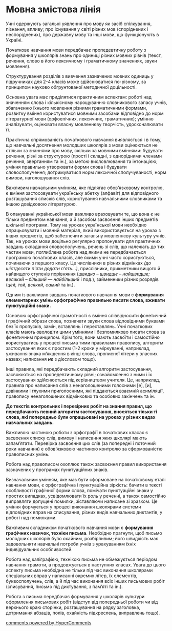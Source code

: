 <div id="hypercomments_widget" class="js-hypercomments-widget invisible"></div>

Мовна змістова лінія
=============================================
<p>Учні одержують загальні уявлення про мову як засіб спілкування, пізнання, впливу; про існування у світі різних мов (споріднених і неспоріднених), про державну мову та інші мови, що функціонують в Україні.</p>
<p>Початкове навчання мови передбачає пропедевтичну роботу з формування у школярів знань про одиниці різних мовних рівнів (текст, речення, слово в його лексичному і граматичному значеннях, звуки мовлення).</p>
<p>Структурування  розділів з вивчення зазначених мовних одиниць у підручниках для 2-4 класів може здійснюватися по-різному, за принципом науково обґрунтованої методичної доцільності. </p>
<p>Основна увага має приділятися практичним аспектам: роботі над значенням слова і кількісному нарощуванню словникового запасу учнів, збагаченню їхнього мовлення різними граматичними формами, розвитку вміння користуватися мовними засобами відповідно до норм літературної мови (орфоепічних, лексичних, граматичних); умінню аналізувати, оцінювати власну мовленнєву творчість, удосконалювати її.</p>
<p>Практична спрямованість початкового навчання виявляється і в тому, що навчальні досягнення молодших школярів з мови оцінюються не стільки за знаннями про мову, скільки за мовними вміннями: будувати речення, різні за структурою (прості і складні, з однорідними членами речення, звертанням та ін.), за метою висловлювання та інтонацією; уміння правильно утворювати форми слова і будувати словосполучення; дотримуватися норм лексичної сполучуваності, норм вимови, наголошування слів.</p>
<p>Важливим навчальним умінням, яке підлягає обов’язковому контролю, є вміння застосовувати українську абетку (алфавіт) для відповідного розташування списків слів, користування навчальними словниками та іншою довідковою літературою.</p>
<p>В опануванні української мови важливо враховувати те, що вона є не тільки предметом навчання, а й засобом засвоєння інших предметів шкільної програми. Тому на уроках української мови необхідно опрацьовувати і мовний матеріал, який використовується на уроках з інших предметів, щоб забезпечити загальну мовленнєву культуру учнів. Так, на уроках мови доцільно регулярно пропонувати для практичних завдань складання словосполучень, речень зі слів, що належать до тих частин мови, поглиблена робота над якими не передбачається програмою початкових класів, але якими учні часто користуються, починаючи з першого класу. Це числівники в різних відмінках <i>(до шістдесяти п'яти додати п'ять...)</i>, прислівники, прикметники вищого й найвищого ступенів порівняння (<i>швидко – швидше – найшвидше; великий – більший — найбільший</i> і под.), займенники різних розрядів (<i>цей, той, всякий, самий</i> та ін.).</p>
<p>Одним із важливих завдань початкового навчання мови є <b>формування елементарних умінь орфографічно правильно писати слова, вживати пунктуаційні знаки.</b></p>
<p>Основою орфографічної грамотності є вміння співвідносити фонетичний і графічний образи слова, позначати звуки слова відповідними буквами без їх пропусків, замін, вставлянь і переставлянь. Учні початкових класів мають оволодіти цими уміннями і безпомилково писати слова за фонетичним принципом. Крім того, вони мають засвоїти і самостійно користуватись у процесі письма тими правилами правопису, алгоритм застосування яких є простим (1-2 кроки у міркуванні, наприклад, уживання знака м’якшення в кінці слова, прописної літери у власних назвах; написання <b><i>не</i></b> з дієсловом тощо).</p>
<p>Інші правила, які передбачають складний алгоритм застосування, засвоюються на пропедевтичному рівні; ознайомлення з ними і їх застосування здійснюється під керівництвом учителя. Це, наприклад, правила про написання слів з ненаголошеними голосними [е], [и], дзвінкими і глухими приголосними, які піддаються взаємній асиміляції, правопису ненаголошених відмінкових та особових закінчень та ін.</p>
<p><b>До текстів контрольних і перевірних робіт на знання правил, що передбачають певний алгоритм застосування, вносяться тільки ті слова, які попередньо були опрацьовані на уроках у різних видах навчальних завдань.</b></p>
<p>Важливою частиною роботи з орфографії в початкових класах є засвоєння списку слів, вимову і написання яких школярі мають запам’ятати. Перевірка засвоєння цих слів (за попередні і поточний роки навчання) є обов’язковою частиною контролю за сформованістю правописних умінь.</p>
<p>Робота над правописом охоплює також засвоєння правил використання зазначених у програмах пунктуаційних знаків.</p>
<p>Визначальним умінням, яке має бути сформоване на початковому етапі навчання мови, є орфографічна і пунктуаційна зіркість: бачити в тексті особливості графічної форми слова, помічати пунктуаційні знаки у простих випадках, усвідомлювати їх роль у реченні, а також самостійно виправляти допущені помилки, зіставляючи написане зі зразком. Це уміння формується у процесі виконання школярами системи відповідних вправ на списування, різних видів навчальних диктантів, у роботі над помилками.</p>
<p>Важливим складником початкового навчання мови є <b>формування графічних навичок, техніки письма</b>. Необхідно прагнути, щоб письмо молодших школярів було охайним, розбірливим; його швидкість має задовольняти навчальні потреби учнів з урахуванням їхніх індивідуальних особливостей.</p>
<p>Робота над каліграфією, технікою письма не обмежується періодом навчання грамоти, а продовжується в наступних класах. Увага до цього аспекту письма необхідна не тільки під час виконання школярами спеціальних вправ у написанні окремих літер, їх елементів, буквосполучень, слів, а й під час виконання всіх інших письмових робіт (списування, письмо під диктування, з пам’яті та ін.).</p>
<p>Робота з письма передбачає формування у школярів культури оформлення письмових робіт (відступ від попередньої роботи чи від верхнього краю сторінки, розташування на рядку заголовка, дотримання абзаців, полів, охайність підкреслень, виправлень тощо).</p>

<div class="js-hypercomments-container">
<a href="http://hypercomments.com" class="hc-link" title="comments widget">comments powered by HyperComments</a>
</div>